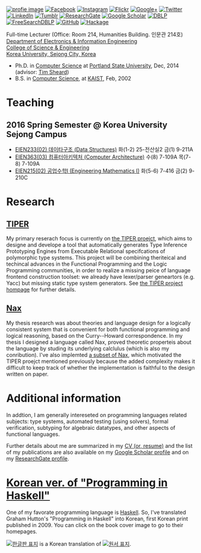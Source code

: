 [![profie image](http://kyagrd.github.io/images/kya_face.jpg)](https://www.dropbox.com/s/t5l62rtlmsac6q1/kyagrd_tumblr_cv.pdf) [![Facebook](http://kyagrd.github.io/images/fb_icon32.png)](http://facebook.com/kyagrd) [![Instagram](http://peakresultsnutrition.ca/wp-content/uploads/2015/03/instagram-icon-32x32.png)](https://www.instagram.com/kyagrd/) [![Flickr](http://1.bp.blogspot.com/-9o6calUfmPs/UgyeZ-68XrI/AAAAAAAAJ3U/2_2xcaZoNg0/s1600/flickr-icon.png)](https://www.flickr.com/photos/23489589@N03/) [![Google+](http://kyagrd.github.io/images/gplus_icon32.png)](https://plus.google.com/+안기영) [![Twitter](http://kyagrd.github.io/images/twitter_icon32.png)](https://twitter.com/kyagrd) [![LinkedIn](http://kyagrd.github.io/images/linkedin_icon32.png)](https://linkedin.com/in/kyagrd) [![Tumblr](http://kyagrd.github.io/images/tumblr_icon32.png)](http://kyagrd.tumblr.com/) [![ResearchGate](http://kyagrd.github.io/images/resgate_icon32.png)](https://www.researchgate.net/profile/Ki_Yung_Ahn) [![Google Scholar](http://media.mybrowseraddon.com/icons/google-scholar32.png)](https://scholar.google.com/citations?user=n-GwE98AAAAJ) [![DBLP](http://acsicpersonal.uib.es/mkhouja/wp-content/themes/zeebizzcard/images/icons/dblp.png)](http://dblp.uni-trier.de/pers/hd/a/Ahn:Ki_Yung) [![FreeSearchDBLP](http://kyagrd.github.io/images/FreeSearch32.png)](http://dblp.kbs.uni-hannover.de/dblp/Search.action?q=by%3A%22Ki+Yung+Ahn%22) [![GitHub](https://scan.coverity.com/assets/GitHub-Mark-32px-118dd57243de3bb50984e51a14f61522.png)](https://github.com/kyagrd/) [![Hackage](http://www.vectorlogo.zone/logos/haskell/haskell-icon.svg)](https://hackage.haskell.org/user/KiYungAhn) 

Full-time Lecturer (Office: Room 214, Humanities Building. 인문관 214호)<br/>
[Department of Electronics & Information Engineering](http://eie.korea.ac.kr/) <br/>
[College of Science & Engineering](http://st.korea.ac.kr/) <br/>
[Korea University, Sejong City, Korea](http://sejong.korea.edu/)
* Ph.D. in [Computer Science](http://cs.pdx.edu/)
  at [Portland State University](http://www.pdx.edu/), Dec, 2014
(advisor: [Tim Sheard](http://cs.pdx.edu/~sheard/))
* B.S. in [Computer Science](http://cs.kaist.ac.kr/),
  at [KAIST](http://www.kaist.ac.kr/), Feb, 2002

# Teaching

## 2016 Spring Semester @ Korea University Sejong Campus
* [EIEN233(02) 데이타구조 (Data Structures)](http://kyagrd.github.io/eien233ds/) 화(1-2) 25-전산실2 금(1) 9-211A
* [EIEN363(03) 컴퓨터아키텍처 (Computer Architecture)](http://kyagrd.github.io/eien363ca/) 수(8) 7-109A 목(7-8) 7-109A
* [EIEN215(02) 공업수학I (Engineering Mathematics I)](http://kyagrd.github.io/eien215em/) 화(5-6) 7-416 금(2) 9-210C

# Research

## [TIPER](http://kyagrd.github.io/tiper/)
My primary reserach focus is currently on [the TIPER proejct](http://kyagrd.github.io/tiper/),
which aims to designe and develope a tool that automatically generates
Type Inference Prototyping Engines from Executable Relational specifcations
of polymorphic type systems. This project will be combining theriteical
and techincal advances in the Functional Programming
and the Logic Programming communities, in order to
realize a missing peice of language frontend construction toolset:
we already have lexer/parser geneartors (e.g. Yacc) but missing
static type system generators.
See [the TIPER project hompage](http://kyagrd.github.io/tiper/) for further details.


## [Nax](http://kyagrd.github.io/mininax/)
My thesis research was about theories and language design for
a logically consistent system that is convenient for both
functional programming and logical reasoning, based on the Curry--Howard correspondence.
In my thesis I designed a language called Nax, proved theoretic properteis about
the language by studing its underlying calclulus (which is also my conribution).
I've also implemted [a subset of Nax](http://kyagrd.github.io/mininax),
which motivated the TIPER proejct mentioned previously because
the added complexity makes it difficult to keep track of
whether the implementation is faithful to the design written on paper.


# Additional information
In addtion, I am generally intereseted on programming languages related subjects:
type systems, automated testing (using solvers), formal verification,
subtyping for algebraic datatypes, and other aspects of functional languages.

Further details about me are summarized in
my [CV (or, resume)](https://www.dropbox.com/s/t5l62rtlmsac6q1/kyagrd_tumblr_cv.pdf)
and
the list of my publications are also available on
my [Google Scholar profile](http://scholar.google.com/citations?user=n-GwE98AAAAJ&view_op=list_works&sortby=pubdate)
and
on my [ResearchGate profile](https://www.researchgate.net/profile/Ki_Yung_Ahn/publications).

<!--
my [Research Plan](https://www.dropbox.com/s/bgg2rs9dw3x6eol/kyagrd_tumblr_resplan.pdf).
-->


# [Korean ver. of "Programming in Haskell"](http://kyagrd.github.io/haskell/)
One of my favorate programming language is [Haskell](http://haskell.org/).
So, I've translated Graham Hutton's "Programming in Haskell" into Korean,
first Korean print published in 2009.
You can click on the book cover image to go to their homepages.

<a title="Click to move to the Korean version hompage" href="http://kyagrd.github.io/haskell/">
<img alt="한글판 표지" src="http://kyagrd.github.io/haskell/images/pihko_front_small.jpg" /></a> is
a Korean translation of
<a title="Click to move to the orignal English version homepage" href="http://cs.nott.ac.uk/~gmh/book.html">
<img alt="원서 표지" src="http://kyagrd.github.io/haskell/images/pih_front_small.gif" /></a>.
